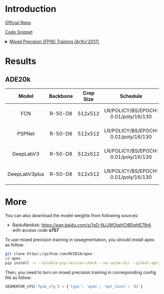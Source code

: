 # Introduction

<a href="https://github.com/baidu-research/DeepBench">Official Repo</a>

<a href="https://github.com/SegmentationBLWX/sssegmentation/blob/main/ssseg/train.py">Code Snippet</a>

<details>
<summary align="left"><a href="https://arxiv.org/pdf/1710.03740.pdf">Mixed Precision (FP16) Training (ArXiv'2017)</a></summary>

```latex
@article{micikevicius2017mixed,
    title={Mixed precision training},
    author={Micikevicius, Paulius and Narang, Sharan and Alben, Jonah and Diamos, Gregory and Elsen, Erich and Garcia, David and Ginsburg, Boris and Houston, Michael and Kuchaiev, Oleksii and Venkatesh, Ganesh and others},
    journal={arXiv preprint arXiv:1710.03740},
    year={2017}
}
```

</details>


# Results

## ADE20k
| Model         | Backbone    | Crop Size  | Schedule                             | Train/Eval Set  | mIoU   | Download                                                                                                                                                                                                                                                                                                                                                                                      |
| :-:           | :-:         | :-:        | :-:                                  | :-:             | :-:    | :-:                                                                                                                                                                                                                                                                                                                                                                                           |
| FCN           | R-50-D8     | 512x512    | LR/POLICY/BS/EPOCH: 0.01/poly/16/130 | train/val       | 36.67% | [cfg](https://raw.githubusercontent.com/SegmentationBLWX/sssegmentation/main/ssseg/configs/fcn/fcn_resnet50os8_ade20k.py) &#124; [model](https://github.com/SegmentationBLWX/modelstore/releases/download/ssseg_fp16/fcn_r50_ade20k.pth) &#124; [log](https://github.com/SegmentationBLWX/modelstore/releases/download/ssseg_fp16/fcn_r50_ade20k.log)                                         |
| PSPNet        | R-50-D8     | 512x512    | LR/POLICY/BS/EPOCH: 0.01/poly/16/130 | train/val       | 42.06% | [cfg](https://raw.githubusercontent.com/SegmentationBLWX/sssegmentation/main/ssseg/configs/pspnet/pspnet_resnet50os8_ade20k.py) &#124; [model](https://github.com/SegmentationBLWX/modelstore/releases/download/ssseg_fp16/pspnet_r50_ade20k.pth) &#124; [log](https://github.com/SegmentationBLWX/modelstore/releases/download/ssseg_fp16/pspnet_r50_ade20k.log)                             |
| DeepLabV3     | R-50-D8     | 512x512    | LR/POLICY/BS/EPOCH: 0.01/poly/16/130 | train/val       | 43.54% | [cfg](https://raw.githubusercontent.com/SegmentationBLWX/sssegmentation/main/ssseg/configs/deeplabv3/deeplabv3_resnet50os8_ade20k.py) &#124; [model](https://github.com/SegmentationBLWX/modelstore/releases/download/ssseg_fp16/deeplabv3_r50_ade20k.pth) &#124; [log](https://github.com/SegmentationBLWX/modelstore/releases/download/ssseg_fp16/deeplabv3_r50_ade20k.log)                 |
| DeepLabV3plus | R-50-D8     | 512x512    | LR/POLICY/BS/EPOCH: 0.01/poly/16/130 | train/val       | 43.87% | [cfg](https://raw.githubusercontent.com/SegmentationBLWX/sssegmentation/main/ssseg/configs/deeplabv3plus/deeplabv3plus_resnet50os8_ade20k.py) &#124; [model](https://github.com/SegmentationBLWX/modelstore/releases/download/ssseg_fp16/deeplabv3plus_r50_ade20k.pth) &#124; [log](https://github.com/SegmentationBLWX/modelstore/releases/download/ssseg_fp16/deeplabv3plus_r50_ade20k.log) |


# More
You can also download the model weights from following sources:
- BaiduNetdisk: https://pan.baidu.com/s/1gD-NJJWOtaHCtB0qHE79rA with access code **s757**

To use mixed precision training in sssegmentation, you should install apex as follow:
```sh
git clone https://github.com/NVIDIA/apex
cd apex
pip install -v --disable-pip-version-check --no-cache-dir --global-option="--cpp_ext" --global-option="--cuda_ext" ./
```

Then, you need to turn on mixed precision training in corresponding config file as follow:
```python
SEGMENTOR_CFG['fp16_cfg'] = {'type': 'apex', 'opt_level': 'O1'}
```